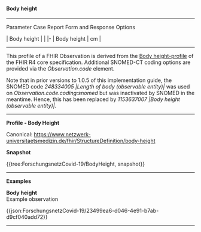 #### Body height

---

Parameter Case Report Form and Response Options

| Body height |  |
|-
| Body height | cm | 

---

This profile of a FHIR Observation is derived from the [Body height-profile](http://hl7.org/fhir/observation-bodyheight.html) of the FHIR R4 core specification. Additional SNOMED-CT coding options are provided via the *Observation.code* element.

Note that in prior versions to 1.0.5 of this implementation guide, the SNOMED code *248334005 |Length of body (observable entity)|* was used on *Observation.code.coding:snomed* but was inactivated by SNOMED in the meantime. Hence, this has been replaced by *1153637007 |Body height (observable entity)|*.

---

**Profile - Body Height**

Canonical: https://www.netzwerk-universitaetsmedizin.de/fhir/StructureDefinition/body-height

**Snapshot**

{{tree:ForschungsnetzCovid-19/BodyHeight, snapshot}}

---

**Examples**

**Body height**
<br>
Example observation

{{json:ForschungsnetzCovid-19/23499ea6-d046-4e91-b7ab-d9cf040add72}} 

---